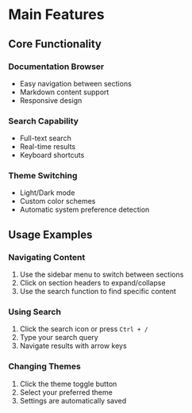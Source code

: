 # Main Features

## Core Functionality

### Documentation Browser

- Easy navigation between sections
- Markdown content support
- Responsive design

### Search Capability

- Full-text search
- Real-time results
- Keyboard shortcuts

### Theme Switching

- Light/Dark mode
- Custom color schemes
- Automatic system preference detection

## Usage Examples

### Navigating Content

1. Use the sidebar menu to switch between sections
2. Click on section headers to expand/collapse
3. Use the search function to find specific content

### Using Search

1. Click the search icon or press `Ctrl + /`
2. Type your search query
3. Navigate results with arrow keys

### Changing Themes

1. Click the theme toggle button
2. Select your preferred theme
3. Settings are automatically saved
